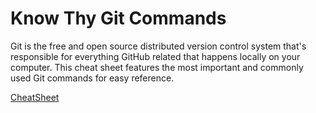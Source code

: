 # Know Thy Git Commands

Git is the free and open source distributed version control system that's responsible for everything GitHub
related that happens locally on your computer. This cheat sheet features the most important and commonly
used Git commands for easy reference.

[CheatSheet](https://education.github.com/git-cheat-sheet-education.pdf)
